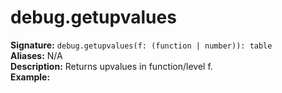 # debug.getupvalues
**Signature:** `debug.getupvalues(f: (function | number)): table` <br>
**Aliases:** N/A <br>
**Description:** Returns upvalues in function/level f. <br>
**Example:**
```lua
```
